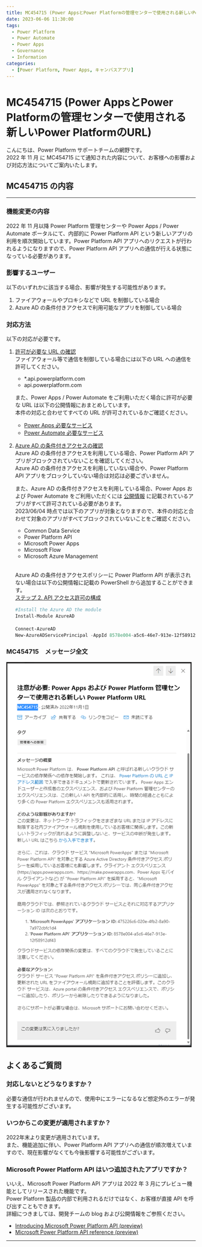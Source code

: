 ```yaml
---
title: MC454715 (Power AppsとPower Platformの管理センターで使用される新しいPower PlatformのURL)
date: 2023-06-06 11:30:00
tags:
  - Power Platform
  - Power Automate
  - Power Apps
  - Governance
  - Information
categories:
  - [Power Platform, Power Apps, キャンバスアプリ]
---
```


# MC454715 (Power AppsとPower Platformの管理センターで使用される新しいPower PlatformのURL)

こんにちは、Power Platform サポートチームの網野です。  
2022 年 11 月 に MC454715 にて通知された内容について、お客様への影響および対応方法についてご案内いたします。

<!-- more -->

## MC454715 の内容
---
### 機能変更の内容
2022 年 11 月以降 Power Platform 管理センターや Power Apps / Power Automate ポータルにて、内部的に Power Platform API という新しいアプリの利用を順次開始しています。Power Platform API アプリへのリクエストが行われるようになりますので、Power Platform API アプリへの通信が行える状態になっている必要があります。  

### 影響するユーザー
以下のいずれかに該当する場合、影響が発生する可能性があります。
1. ファイアウォールやプロキシなどで URL を制御している場合
1. Azure AD の条件付きアクセスで利用可能なアプリを制御している場合

### 対応方法
以下の対応が必要です。  
1. <u>許可が必要な URL の確認</u>  
     ファイアウォール等で通信を制御している場合には以下の URL への通信を許可してください。  
     * *.api.powerplatform.com
     * api.powerplatform.com  

     また、Power Apps / Power Automate をご利用いただく場合に許可が必要な URL は以下の公開情報におまとめしています。  
     本件の対応と合わせてすべての URL が許可されているかご確認ください。 
     * [Power Apps 必要なサービス](https://learn.microsoft.com/ja-jp/power-apps/limits-and-config#required-services)
     * [Power Automate 必要なサービス](https://learn.microsoft.com/ja-jp/power-automate/ip-address-configuration#required-services)  

1. <u>Azure AD の条件付きアクセスの確認</u>  
     Azure AD の条件付きアクセスを利用している場合、Power Platform API アプリがブロックされていないことを確認してください。  
     Azure AD の条件付きアクセスを利用していない場合や、Power Platform API アプリをブロックしていない場合は対応は必要ございません。  

     また、Azure AD の条件付きアクセスを利用している場合、Power Apps および Power Automate をご利用いただくには [公開情報](https://learn.microsoft.com/ja-jp/power-platform/guidance/adoption/conditional-access) に記載されているアプリがすべて許可されている必要があります。  
     2023/06/04 時点では以下のアプリが対象となりますので、本件の対応と合わせて対象のアプリがすべてブロックされていないことをご確認ください。  
     * Common Data Service
     * Power Platform API
     * Microsoft Power Apps
     * Microsoft Flow
     * Microsoft Azure Management  
     <br>

     Azure AD の条件付きアクセスポリシーに Power Platform API が表示されない場合は以下の公開情報に記載の PowerShell から追加することができます。  
     [ステップ 2. API アクセス許可の構成](https://learn.microsoft.com/ja-jp/power-platform/admin/programmability-authentication-v2#step-2-configure-api-permissions)
     ```powershell
     #Install the Azure AD the module
     Install-Module AzureAD
      
     Connect-AzureAD
     New-AzureADServicePrincipal -AppId 8578e004-a5c6-46e7-913e-12f58912df43 -DisplayName "Power Platform API"
     ```

### MC454715　メッセージ全文
![](./MC454715/messagecenter.png)

## よくあるご質問
### 対応しないとどうなりますか？
必要な通信が行われませんので、使用中にエラーになるなど想定外のエラーが発生する可能性がございます。

### いつからこの変更が適用されますか？
2022年末より変更が適用されています。  
また、機能追加に伴い、Power Platform API アプリへの通信が順次増えていますので、現在影響がなくても今後影響する可能性がございます。

### Microsoft Power Platform API はいつ追加されたアプリですか？
いいえ、Microsoft Power Platform API アプリは 2022 年 3 月にプレビュー機能としてリリースされた機能です。  
Power Platform 製品の内部で利用されるだけではなく、お客様が直接 API を呼び出すこともできます。  
詳細につきましては、開発チームの blog および公開情報をご参照ください。
*  [Introducing Microsoft Power Platform API (preview)](https://powerapps.microsoft.com/en-us/blog/introducing-microsoft-power-platform-api-preview/)
* [Microsoft Power Platform API reference (preview)](https://learn.microsoft.com/en-us/rest/api/power-platform/)


---

